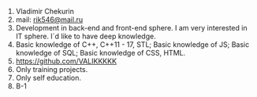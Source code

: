 1. Vladimir Chekurin
2. mail: rik546@mail.ru 
3. Development in back-end and front-end sphere. I am very interested in 
IT sphere. I`d like to have deep knowledge.
4. Basic knowledge of C++, C++11 - 17, STL; Basic knowledge of JS; Basic 
knowledge of SQL; Basic knowledge of CSS, HTML.
5.  https://github.com/VALIKKKKK
6. Only training projects.
7. Only self education.
8. B-1
